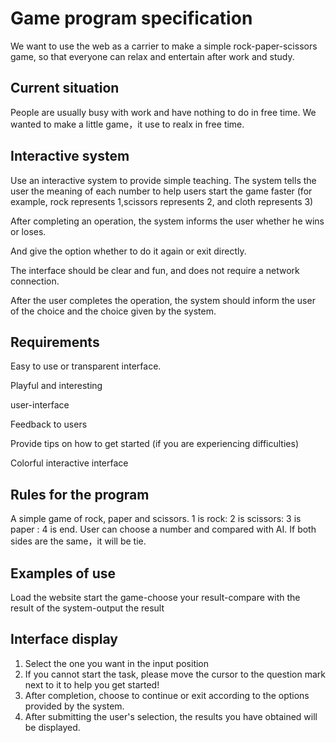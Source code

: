 # Game program specification                               

We want to use the web as a carrier to make a simple rock-paper-scissors game, so that everyone can relax and entertain after work and study.    


## Current situation
People are usually busy with work and have nothing to do in free time.
We wanted to make a little game，it use to realx in free time.

## Interactive system  

                                    
Use an interactive system to provide simple teaching. The system tells the user the meaning of each number to help users start the game faster (for example, rock represents 1,scissors represents 2, and cloth represents 3)
            
After completing an operation, the system informs the user whether he wins or loses.
             
And give the option whether to do it again or exit directly.
            
The interface should be clear and fun, and does not require a network connection.
                    
After the user completes the operation, the system should inform the user of the choice and the choice given by the system.

## Requirements                                                  

  
Easy to use or transparent interface.
                     
Playful and interesting 
             
user-interface
              
Feedback to users
                
Provide tips on how to get started (if you are experiencing difficulties)
               
Colorful interactive interface

## Rules for the program
A simple game of rock, paper and scissors.
1 is rock:  2 is scissors:  3 is paper :  4 is end.
User can choose a number and compared with AI.
If both sides are the same，it will be tie.


## Examples of use             

Load the website start the game-choose your result-compare with the result of the system-output the result

## Interface display           
                               
                
1. Select the one you want in the input position                                                    
2. If you cannot start the task, please move the cursor to the question mark next to it to help you get started!                                                     
3. After completion, choose to continue or exit according to the options provided by the system.                                            
4. After submitting the user's selection, the results you have obtained will be displayed. 
